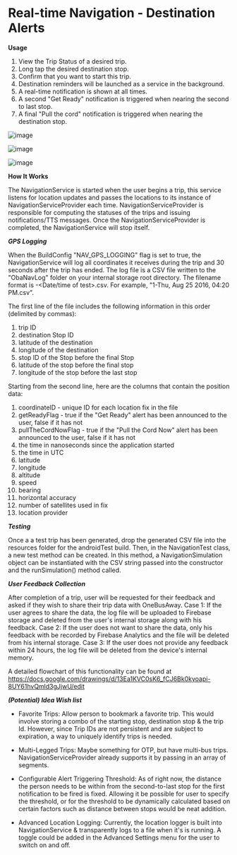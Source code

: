 # Real-time Navigation - Destination Alerts

**Usage**

1. View the Trip Status of a desired trip.
2. Long tap the desired destination stop.
3. Confirm that you want to start this trip.
4. Destination reminders will be launched as a service in the background.
5. A real-time notification is shown at all times.
6. A second "Get Ready" notification is triggered when nearing the second
to last stop.
7. A final "Pull the cord" notification is triggered when nearing the
destination stop.

![image](https://user-images.githubusercontent.com/928045/109177395-c2429100-7755-11eb-93bf-5e61bac7b1b7.png)

![image](https://user-images.githubusercontent.com/928045/109177452-d1294380-7755-11eb-905b-dfd87fb933c2.png)

![image](https://user-images.githubusercontent.com/928045/109177486-dbe3d880-7755-11eb-8b87-79fa7515a44d.png)

**How It Works**

The NavigationService is started when the user begins a trip, this service listens
for location updates and passes the locations to its instance of 
NavigationServiceProvider each time. NavigationServiceProvider is responsible
for computing the statuses of the trips and issuing notifications/TTS
messages. Once the NavigationServiceProvider is completed, the NavigationService will stop itself.

***GPS Logging***

When the BuildConfig "NAV_GPS_LOGGING" flag is set to true, the NavigationService
 will log all coordinates it receives during the trip and 30
seconds after the trip has ended. The log file is a CSV file written to
the "ObaNavLog" folder on your internal storage root directory. The filename
format is <TestID>-<Date/time of test>.csv. For example, "1-Thu, Aug 25 2016, 04:20 PM.csv".

The first line of the file includes the following information in this order (delimited by commas): 

1. trip ID
1. destination Stop ID
1. latitude of the destination
1. longitude of the destination
1. stop ID of the Stop before the final Stop
1. latitude of the stop before the final stop
1. longitude of the stop before the last stop

Starting from the second line, here are the columns that contain the position data:

1. coordinateID - unique ID for each location fix in the file
1. getReadyFlag - true if the "Get Ready" alert has been announced to the user, false if it has not
1. pullTheCordNowFlag - true if the "Pull the Cord Now" alert has been announced to the user, false if it has not
1. the time in nanoseconds since the application started
1. the time in UTC
1. latitude
1. longitude
1. altitude
1. speed
1. bearing
1. horizontal accuracy
1. number of satellites used in fix
1. location provider                         

***Testing***

Once a a test trip has been generated, drop the generated CSV file into
the resources folder for the androidTest build. Then, in the NavigationTest
class, a new test method can be created. In this method, a NavigationSimulation object
can be instantiated with the CSV string passed into the constructor and
the runSimulation() method called.

***User Feedback Collection***

After completion of a trip, user will be requested for their feedback and asked if they wish to
share their trip data with OneBusAway.
Case 1: If the user agrees to share the data, the log file will be uploaded to Firebase storage and
deleted from the user's internal storage along with his feedback.
Case 2: If the user does not want to share the data, only his feedback with be recorded by Firebase
Analytics and the file will be deleted from his internal storage.
Case 3: If the user does not provide any feedback within 24 hours, the log file will be deleted from
the device's internal memory.

A detailed flowchart of this functionality can be found at
https://docs.google.com/drawings/d/13Ea1KVC0sK6_fCJ6Bk0kyoapi-8UY61hvQmld3gJjwU/edit

***(Potential) Idea Wish list***

- Favorite Trips: Allow person to bookmark a favorite trip. This 
would involve storing a combo of the starting stop, destination stop &
the trip Id. However, since Trip IDs are not persistent and are subject
to expiration, a way to uniquely identify trips is needed.

- Multi-Legged Trips: Maybe something for OTP, but have multi-bus
trips. NavigationServiceProvider already supports it by passing in an array of segments.

- Configurable Alert Triggering Threshold: As of right now, the distance 
the person needs to be within from the second-to-last stop for the first 
notification to be fired is fixed. Allowing it be possible for user to
specify the threshold, or for the threshold to be dynamically calculated
based on certain factors such as distance between stops would be neat 
addition.

- Advanced Location Logging: Currently, the location logger is built into
NavigationService & transparently logs to a file when it's is running. A toggle 
could be added in the Advanced Settings menu for the user to switch on and
off.